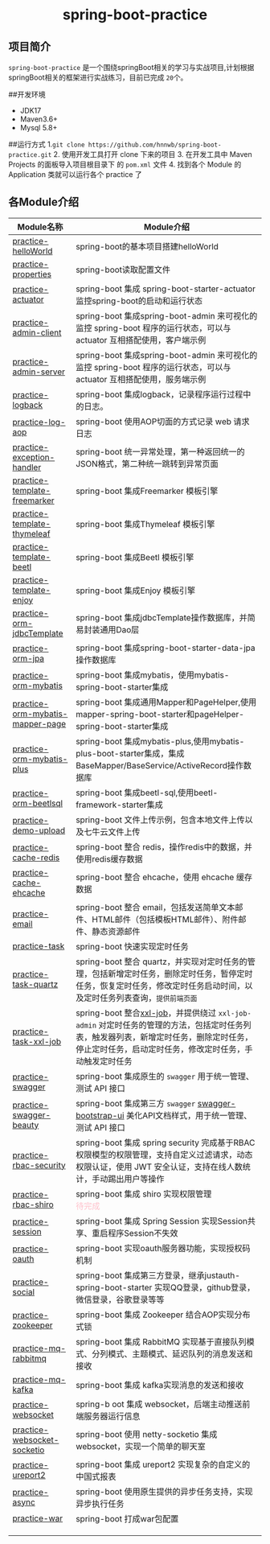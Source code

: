 <h1 align="center">spring-boot-practice</h1>

## 项目简介

`spring-boot-practice` 是一个围绕springBoot相关的学习与实战项目,计划根据springBoot相关的框架进行实战练习，目前已完成 `20`个。

##开发环境

- JDK17
- Maven3.6+
- Mysql 5.8+

##运行方式
1.`git clone https://github.com/hnnwb/spring-boot-practice.git`
2. 使用开发工具打开 clone 下来的项目
3. 在开发工具中 Maven Projects 的面板导入项目根目录下 的 `pom.xml` 文件
4. 找到各个 Module 的 Application 类就可以运行各个 practice 了

## 各Module介绍

| Module名称                                                               | Module介绍                                                                                                                                                                                                |
|------------------------------------------------------------------------|---------------------------------------------------------------------------------------------------------------------------------------------------------------------------------------------------------|
| [practice-helloWorld](./practice-helloworld)                           | spring-boot的基本项目搭建helloWorld                                                                                                                                                                            |
| [practice-properties](./practice-properties)                           | spring-boot读取配置文件                                                                                                                                                                                       |
| [practice-actuator](./practice-actuator)                               | spring-boot 集成 spring-boot-starter-actuator 监控spring-boot的启动和运行状态                                                                                                                                       |
| [practice-admin-client](./practice-admin-client)                       | spring-boot 集成spring-boot-admin 来可视化的监控 spring-boot 程序的运行状态，可以与 actuator 互相搭配使用，客户端示例                                                                                                                   |
| [practice-admin-server](./practice-admin-server)                       | spring-boot 集成spring-boot-admin 来可视化的监控 spring-boot 程序的运行状态，可以与 actuator 互相搭配使用，服务端示例                                                                                                                   |
| [practice-logback](./practice-logback)                                 | spring-boot 集成logback，记录程序运行过程中的日志。                                                                                                                                                                     |
| [practice-log-aop](./practice-log-aop)                                 | spring-boot 使用AOP切面的方式记录 web 请求日志                                                                                                                                                                       |
| [practice-exception-handler](./practice-exception-handler)             | spring-boot 统一异常处理，第一种返回统一的JSON格式，第二种统一跳转到异常页面                                                                                                                                                          |
| [practice-template-freemarker](./practice-template-freemarker)         | spring-boot 集成Freemarker 模板引擎                                                                                                                                                                           |
| [practice-template-thymeleaf](./practice-template-thymeleaf)           | spring-boot 集成Thymeleaf 模板引擎                                                                                                                                                                            |
| [practice-template-beetl](./practice-template-beetl)                   | spring-boot 集成Beetl 模板引擎                                                                                                                                                                                |
| [practice-template-enjoy](./practice-template-enjoy)                   | spring-boot 集成Enjoy 模板引擎                                                                                                                                                                                |
| [practice-orm-jdbcTemplate](./practice-orm-jdbcTemplate)               | spring-boot 集成jdbcTemplate操作数据库，并简易封装通用Dao层                                                                                                                                                             |
| [practice-orm-jpa](./practice-orm-jpa)                                 | spring-boot 集成spring-boot-starter-data-jpa操作数据库                                                                                                                                                         |
| [practice-orm-mybatis](./practice-orm-mybatis)                         | spring-boot 集成mybatis，使用mybatis-spring-boot-starter集成                                                                                                                                                   |
| [practice-orm-mybatis-mapper-page](./practice-orm-mybatis-mapper-page) | spring-boot 集成通用Mapper和PageHelper,使用mapper-spring-boot-starter和pageHelper-spring-boot-starter集成                                                                                                         |
| [practice-orm-mybatis-plus](./practice-orm-mybatis-plus)               | spring-boot 集成mybatis-plus,使用mybatis-plus-boot-starter集成，集成BaseMapper/BaseService/ActiveRecord操作数据库                                                                                                     |
| [practice-orm-beetlsql](./practice-orm-beetlsql)                       | spring-boot 集成beetl-sql,使用beetl-framework-starter集成                                                                                                                                                     |
| [practice-demo-upload](./practice-demo-upload)                         | spring-boot 文件上传示例，包含本地文件上传以及七牛云文件上传                                                                                                                                                                    |
| [practice-cache-redis](./practice-cache-redis)                         | spring-boot 整合 redis，操作redis中的数据，并使用redis缓存数据                                                                                                                                                           |
| [practice-cache-ehcache](./practice-cache-ehcache)                     | spring-boot 整合 ehcache，使用 ehcache 缓存数据                                                                                                                                                                  |
| [practice-email](./practice-email)                                     | spring-boot 整合 email，包括发送简单文本邮件、HTML邮件（包括模板HTML邮件）、附件邮件、静态资源邮件                                                                                                                                          |
| [practice-task](./practice-task)                                       | spring-boot 快速实现定时任务                                                                                                                                                                                    |
| [practice-task-quartz](./practice-task-quartz)                         | spring-boot 整合 quartz，并实现对定时任务的管理，包括新增定时任务，删除定时任务，暂停定时任务，恢复定时任务，修改定时任务启动时间，以及定时任务列表查询，`提供前端页面`                                                                                                          |
| [practice-task-xxl-job](./practice-task-xxl-job)                       | spring-boot 整合[xxl-job](http://www.xuxueli.com/xxl-job/en/#/)，并提供绕过 `xxl-job-admin` 对定时任务的管理的方法，包括定时任务列表，触发器列表，新增定时任务，删除定时任务，停止定时任务，启动定时任务，修改定时任务，手动触发定时任务                                              |
| [practice-swagger](./practice-swagger)                                 | spring-boot 集成原生的 `swagger` 用于统一管理、测试 API 接口                                                                                                                                                            |
| [practice-swagger-beauty](./practice-swagger-beauty)                   | spring-boot 集成第三方 `swagger` [swagger-bootstrap-ui](https://github.com/xiaoymin/Swagger-Bootstrap-UI) 美化API文档样式，用于统一管理、测试 API 接口                                                                         |
| [practice-rbac-security](./practice-rbac-security)                     | spring-boot 集成 spring security 完成基于RBAC权限模型的权限管理，支持自定义过滤请求，动态权限认证，使用 JWT 安全认证，支持在线人数统计，手动踢出用户等操作                                                                                                        |
| [practice-rbac-shiro](./practice-rbac-shiro)                           | spring-boot 集成 shiro 实现权限管理<br /> <span style="color:pink;">待完成</span>                                                                                                                                  |
| [practice-session](./practice-session)                                 | spring-boot 集成 Spring Session 实现Session共享、重启程序Session不失效                                                                                                                                                |
| [practice-oauth](./practice-oauth)                                     | spring-boot 实现oauth服务器功能，实现授权码机制                                                                                                                                                                        |
| [practice-social](./practice-social)                                   | spring-boot 集成第三方登录，继承justauth-spring-boot-starter 实现QQ登录，github登录，微信登录，谷歌登录等等                                                                                                                          |
| [practice-zookeeper](./practice-zookeeper)                             | spring-boot 集成 Zookeeper 结合AOP实现分布式锁                                                                                                                                                                    |
| [practice-mq-rabbitmq](./practice-mq-rabbitmq)                         | spring-boot 集成 RabbitMQ 实现基于直接队列模式、分列模式、主题模式、延迟队列的消息发送和接收                                                                                                                                               |
| [practice-mq-kafka](./practice-mq-kafka)                               | spring-boot 集成 kafka实现消息的发送和接收                                                                                                                                                                          |
| [practice-websocket](./practice-websocket)                             | spring-b                                                                                                                                                               oot 集成 websocket，后端主动推送前端服务器运行信息 |
| [practice-websocket-socketio](./practice-websocket-socketio)           | spring-boot 使用 netty-socketio 集成 websocket，实现一个简单的聊天室                                                                                                                                                   |
| [practice-ureport2](./practice-ureport2)                               | spring-boot 集成 ureport2 实现复杂的自定义的中国式报表                                                                                                                                                                  |
| [practice-async](./practice-async)                                     | spring-boot 使用原生提供的异步任务支持，实现异步执行任务                                                                                                                                                                      |
| [practice-war](./practice-war)                                         | spring-boot 打成war包配置                                                                                                                                                                                    |
|                                                                        |                                                                                                                                                                                                         |
|                                                                        |                                                                                                                                                                                                         |
|                                                                        |                                                                                                                                                                                                         |
